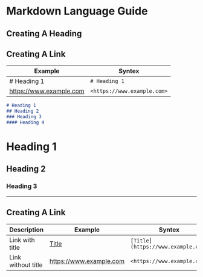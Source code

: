 # Markdown Language Guide

## Creating A Heading

## Creating A Link
| Example | Syntex |
| ----------- | ----------- |
| # Heading 1 | `# Heading 1` |
| <https://www.example.com> | `<https://www.example.com>` |


```markdown
# Heading 1
## Heading 2
### Heading 3
#### Heading 4
```
# Heading 1
## Heading 2
### Heading 3

---
## Creating A Link
| Description | Example | Syntex |
| ----------- | ----------- | ----------- |
| Link with title | [Title](https://www.example.com) | `[Title](https://www.example.com)` |
| Link without title | <https://www.example.com> | `<https://www.example.com>` |
